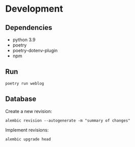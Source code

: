 # Development
## Dependencies
* python 3.9
* poetry
* poetry-dotenv-plugin
* npm

## Run
```
poetry run weblog
```

## Database
Create a new revision:
```
alembic revision --autogenerate -m "summary of changes"
```

Implement revisions:
```
alembic upgrade head
```
